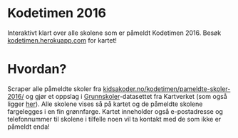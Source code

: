 # Kodetimen 2016
Interaktivt klart over alle skolene som er påmeldt Kodetimen 2016. Besøk 
[kodetimen.herokuapp.com](https://kodetimen.herokuapp.com/) for kartet! 

# Hvordan? 
Scraper alle påmeldte skoler fra [kidsakoder.no/kodetimen/pameldte-skoler-2016/](kidsakoder.no/kodetimen/pameldte-skoler-2016/) 
og gjør et oppslag i [Grunnskoler](https://kartkatalog.geonorge.no/metadata/uuid/db4b872f-264d-434c-9574-57232f1e90d2)-datasettet
fra Kartverket (som også ligger [her](https://github.com/fjukstad/kodetimen/blob/master/Offentligetjenester_0000_Norge_4258_Skoler_GML.gml)). 
Alle skolene vises så på kartet og de påmeldte skolene fargelegges i en
fin grønnfarge. Kartet inneholder også e-postadresse og telefonnummer til 
skolene i tilfelle noen vil ta kontakt med de som ikke er påmeldt enda! 

